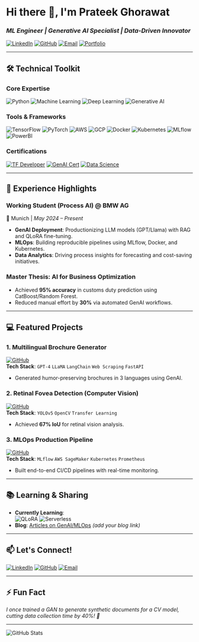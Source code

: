 # Hi there 👋, I'm Prateek Ghorawat  
### *ML Engineer | Generative AI Specialist | Data-Driven Innovator*

[![LinkedIn](https://img.shields.io/badge/LinkedIn-Connect-blue?style=flat&logo=linkedin)](Prateek@LinkedIn)
[![GitHub](https://img.shields.io/badge/GitHub-Follow-black?style=flat&logo=github)](Prateek@GitHub)
[![Email](https://img.shields.io/badge/Email-Reach%20Me-red?style=flat&logo=gmail)](mailto:prateek.ghorawat1999@gmail.com)
[![Portfolio](https://img.shields.io/badge/Portfolio-Visit-green?style=flat&logo=google-chrome)](#)

---

## 🛠️ **Technical Toolkit**

### **Core Expertise**
![Python](https://img.shields.io/badge/Python-Expert-3776AB?logo=python)
![Machine Learning](https://img.shields.io/badge/Machine_Learning-Advanced-FF6F00?logo=scikit-learn)
![Deep Learning](https://img.shields.io/badge/Deep_Learning-Pro-FF6F00?logo=pytorch)
![Generative AI](https://img.shields.io/badge/Generative_AI-Enthusiast-FF6F00?logo=openai)

### **Tools & Frameworks**
![TensorFlow](https://img.shields.io/badge/-TensorFlow-FF6F00?logo=tensorflow)
![PyTorch](https://img.shields.io/badge/-PyTorch-EE4C2C?logo=pytorch)
![AWS](https://img.shields.io/badge/-AWS-232F3E?logo=amazon-aws)
![GCP](https://img.shields.io/badge/-GCP-4285F4?logo=google-cloud)
![Docker](https://img.shields.io/badge/-Docker-2496ED?logo=docker)
![Kubernetes](https://img.shields.io/badge/-Kubernetes-326CE5?logo=kubernetes)
![MLflow](https://img.shields.io/badge/-MLflow-0194E1?logo=mlflow)
![PowerBI](https://img.shields.io/badge/-PowerBI-F2C811?logo=powerbi)

### **Certifications**
[![TF Developer](https://img.shields.io/badge/TensorFlow_Developer-Certified-FF6F00)](https://example.com)
[![GenAI Cert](https://img.shields.io/badge/Generative_AI-Specialist-FF6F00)](https://example.com)
[![Data Science](https://img.shields.io/badge/Data_Science-Bootcamp-3776AB)](https://example.com)

---

## 🚀 **Experience Highlights**

### **Working Student (Process AI) @ BMW AG**  
📍 Munich | *May 2024 – Present*  
- **GenAI Deployment**: Productionizing LLM models (GPT/Llama) with RAG and QLoRA fine-tuning.  
- **MLOps**: Building reproducible pipelines using MLflow, Docker, and Kubernetes.  
- **Data Analytics**: Driving process insights for forecasting and cost-saving initiatives.  

### **Master Thesis: AI for Business Optimization**  
- Achieved **95% accuracy** in customs duty prediction using CatBoost/Random Forest.  
- Reduced manual effort by **30%** via automated GenAI workflows.  

---

## 💻 **Featured Projects**

### 1. Multilingual Brochure Generator
[![GitHub](https://img.shields.io/badge/Code-GPT4/LLaMA_3.2-blue)](Project-Link)  
**Tech Stack**: `GPT-4` `LLaMA` `LangChain` `Web Scraping` `FastAPI`  
- Generated humor-preserving brochures in 3 languages using GenAI.  

### 2. Retinal Fovea Detection (Computer Vision)
[![GitHub](https://img.shields.io/badge/Code-YOLO/CUDA-green)](Project-Link)  
**Tech Stack**: `YOLOv5` `OpenCV` `Transfer Learning`  
- Achieved **67% IoU** for retinal vision analysis.  

### 3. MLOps Production Pipeline
[![GitHub](https://img.shields.io/badge/Code-MLflow/AWS-orange)](Project-Link)  
**Tech Stack**: `MLflow` `AWS SageMaker` `Kubernetes` `Prometheus`  
- Built end-to-end CI/CD pipelines with real-time monitoring.  

---

## 📚 **Learning & Sharing**
- **Currently Learning**:  
  ![QLoRA](https://img.shields.io/badge/-QLoRA-4B32C3) ![Serverless](https://img.shields.io/badge/-Serverless_ML-FD5750)  
- **Blog**: [Articles on GenAI/MLOps](#) *(add your blog link)*  

---

## 📫 **Let's Connect!**
[![LinkedIn](https://img.shields.io/badge/LinkedIn-Prateek_Ghorawat-blue?style=flat&logo=linkedin)](Prateek@LinkedIn)
[![GitHub](https://img.shields.io/badge/GitHub-Prateek@GitHub-black?style=flat&logo=github)](Prateek@GitHub)
[![Email](https://img.shields.io/badge/Email-prateek.ghorawat1999@gmail.com-red?style=flat&logo=gmail)](mailto:prateek.ghorawat1999@gmail.com)

---

## ⚡ **Fun Fact**  
*I once trained a GAN to generate synthetic documents for a CV model, cutting data collection time by 40%! 🎨*

---

![GitHub Stats](https://github-readme-stats.vercel.app/api?username=Prateek@GitHub&show_icons=true&theme=radical)
